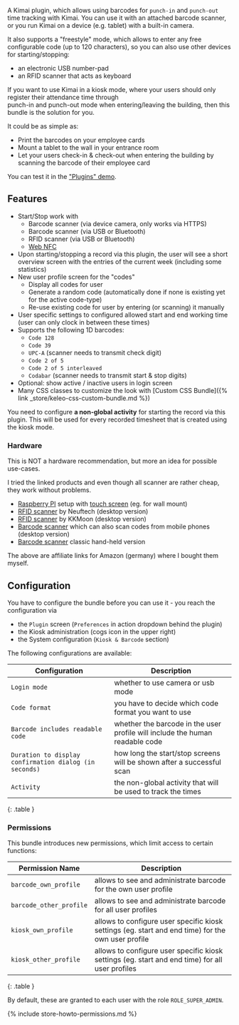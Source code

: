 A Kimai plugin, which allows using barcodes for `punch-in` and `punch-out` time tracking with Kimai.
You can use it with an attached barcode scanner, or you run Kimai on a device (e.g. tablet) with a built-in camera.   

It also supports a "freestyle" mode, which allows to enter any free configurable code (up to 120 characters), 
so you can also use other devices for starting/stopping:
- an electronic USB number-pad
- an RFID scanner that acts as keyboard 

If you want to use Kimai in a kiosk mode, where your users should only register their attendance time through  
punch-in and punch-out mode when entering/leaving the building, then this bundle is the solution for you.

It could be as simple as:
- Print the barcodes on your employee cards 
- Mount a tablet to the wall in your entrance room
- Let your users check-in & check-out when entering the building by scanning the barcode of their employee card

You can test it in the ["Plugins" demo](https://www.kimai.org/demo/).

## Features

- Start/Stop work with 
  - Barcode scanner (via device camera, only works via HTTPS)
  - Barcode scanner (via USB or Bluetooth)
  - RFID scanner (via USB or Bluetooth)
  - [Web NFC](https://developer.mozilla.org/en-US/docs/Web/API/NDEFReader)
- Upon starting/stopping a record via this plugin, the user will see a short overview screen with the entries of the current week (including some statistics)
- New user profile screen for the "codes"
  - Display all codes for user
  - Generate a random code (automatically done if none is existing yet for the active code-type)
  - Re-use existing code for user by entering (or scanning) it manually
- User specific settings to configured allowed start and end working time (user can only clock in between these times)
- Supports the following 1D barcodes:
  - `Code 128`
  - `Code 39`
  - `UPC-A` (scanner needs to transmit check digit)
  - `Code 2 of 5`
  - `Code 2 of 5 interleaved`
  - `Codabar` (scanner needs to transmit start & stop digits)
- Optional: show active / inactive users in login screen
- Many CSS classes to customize the look with [Custom CSS Bundle]({% link _store/keleo-css-custom-bundle.md %})

You need to configure **a non-global activity** for starting the record via this plugin. 
This will be used for every recorded timesheet that is created using the kiosk mode.

### Hardware

This is NOT a hardware recommendation, but more an idea for possible use-cases.

I tried the linked products and even though all scanner are rather cheap, they work without problems.

- [Raspberry PI](https://amzn.to/2Ye8LeK) setup with [touch screen](https://amzn.to/321jg6k) (eg. for wall mount)
- [RFID scanner](https://amzn.to/3aM5yby) by Neuftech (desktop version)
- [RFID scanner](https://amzn.to/3hfwDpK) by KKMoon (desktop version)
- [Barcode scanner](https://amzn.to/3g6HzEU) which can also scan codes from mobile phones (desktop version)
- [Barcode scanner](https://amzn.to/2Q9KWAy) classic hand-held version

The above are affiliate links for Amazon (germany) where I bought them myself. 

## Configuration


You have to configure the bundle before you can use it - you reach the configuration via 
- the `Plugin` screen (`Preferences` in action dropdown behind the plugin)
- the Kiosk administration (cogs icon in the upper right)
- the System configuration (`Kiosk & Barcode` section)

The following configurations are available:

| Configuration                                          | Description                                                                  |
|--------------------------------------------------------|------------------------------------------------------------------------------|
| `Login mode`                                           | whether to use camera or usb mode                                            |
| `Code format`                                          | you have to decide which code format you want to use                         |
| `Barcode includes readable code`                       | whether the barcode in the user profile will include the human readable code |
| `Duration to display confirmation dialog (in seconds)` | how long the start/stop screens will be shown after a successful scan        |
| `Activity`                                             | the non-global activity that will be used to track the times                 |
{: .table }

### Permissions

This bundle introduces new permissions, which limit access to certain functions:

| Permission Name          | Description                                                                                        |
|--------------------------|----------------------------------------------------------------------------------------------------|
| `barcode_own_profile`    | allows to see and administrate barcode for the own user profile                                    |
| `barcode_other_profile`  | allows to see and administrate barcode for all user profiles                                       |
| `kiosk_own_profile`      | allows to configure user specific kiosk settings (eg. start and end time) for the own user profile |
| `kiosk_other_profile`    | allows to configure user specific kiosk settings (eg. start and end time) for all user profiles    |
{: .table }

By default, these are granted to each user with the role `ROLE_SUPER_ADMIN`.

{% include store-howto-permissions.md %}
